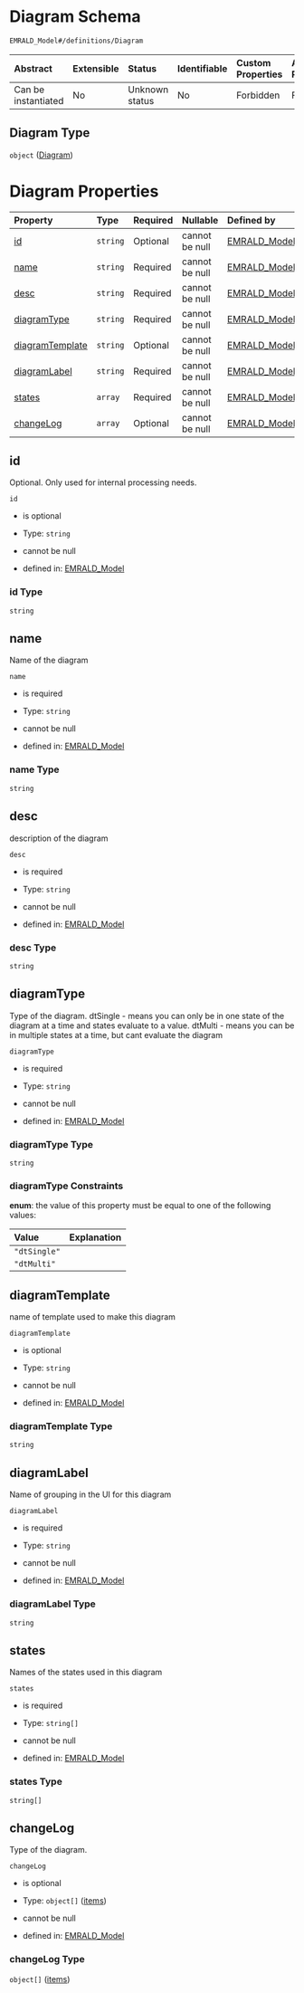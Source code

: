 # Diagram Schema

```txt
EMRALD_Model#/definitions/Diagram
```



| Abstract            | Extensible | Status         | Identifiable | Custom Properties | Additional Properties | Access Restrictions | Defined In                                                                                                    |
| :------------------ | :--------- | :------------- | :----------- | :---------------- | :-------------------- | :------------------ | :------------------------------------------------------------------------------------------------------------ |
| Can be instantiated | No         | Unknown status | No           | Forbidden         | Forbidden             | none                | [EMRALD_JsonSchemaV3_0.json*](../../../../../Emrald-UI/out/EMRALD_JsonSchemaV3_0.json "open original schema") |

## Diagram Type

`object` ([Diagram](emrald_jsonschemav3\_0-definitions-diagram.md))

# Diagram Properties

| Property                            | Type     | Required | Nullable       | Defined by                                                                                                                                             |
| :---------------------------------- | :------- | :------- | :------------- | :----------------------------------------------------------------------------------------------------------------------------------------------------- |
| [id](#id)                           | `string` | Optional | cannot be null | [EMRALD_Model](emrald_jsonschemav3_0-definitions-diagram-properties-id.md "EMRALD_Model#/definitions/Diagram/properties/id")                           |
| [name](#name)                       | `string` | Required | cannot be null | [EMRALD_Model](emrald_jsonschemav3_0-definitions-diagram-properties-name.md "EMRALD_Model#/definitions/Diagram/properties/name")                       |
| [desc](#desc)                       | `string` | Required | cannot be null | [EMRALD_Model](emrald_jsonschemav3_0-definitions-diagram-properties-desc.md "EMRALD_Model#/definitions/Diagram/properties/desc")                       |
| [diagramType](#diagramtype)         | `string` | Required | cannot be null | [EMRALD_Model](emrald_jsonschemav3_0-definitions-diagram-properties-diagramtype.md "EMRALD_Model#/definitions/Diagram/properties/diagramType")         |
| [diagramTemplate](#diagramtemplate) | `string` | Optional | cannot be null | [EMRALD_Model](emrald_jsonschemav3_0-definitions-diagram-properties-diagramtemplate.md "EMRALD_Model#/definitions/Diagram/properties/diagramTemplate") |
| [diagramLabel](#diagramlabel)       | `string` | Required | cannot be null | [EMRALD_Model](emrald_jsonschemav3_0-definitions-diagram-properties-diagramlabel.md "EMRALD_Model#/definitions/Diagram/properties/diagramLabel")       |
| [states](#states)                   | `array`  | Required | cannot be null | [EMRALD_Model](emrald_jsonschemav3_0-definitions-diagram-properties-states.md "EMRALD_Model#/definitions/Diagram/properties/states")                   |
| [changeLog](#changelog)             | `array`  | Optional | cannot be null | [EMRALD_Model](emrald_jsonschemav3_0-definitions-changelog.md "EMRALD_Model#/definitions/Diagram/properties/changeLog")                                |

## id

Optional. Only used for internal processing needs.

`id`

*   is optional

*   Type: `string`

*   cannot be null

*   defined in: [EMRALD_Model](emrald_jsonschemav3\_0-definitions-diagram-properties-id.md "EMRALD_Model#/definitions/Diagram/properties/id")

### id Type

`string`

## name

Name of the diagram

`name`

*   is required

*   Type: `string`

*   cannot be null

*   defined in: [EMRALD_Model](emrald_jsonschemav3\_0-definitions-diagram-properties-name.md "EMRALD_Model#/definitions/Diagram/properties/name")

### name Type

`string`

## desc

description of the diagram

`desc`

*   is required

*   Type: `string`

*   cannot be null

*   defined in: [EMRALD_Model](emrald_jsonschemav3\_0-definitions-diagram-properties-desc.md "EMRALD_Model#/definitions/Diagram/properties/desc")

### desc Type

`string`

## diagramType

Type of the diagram. dtSingle - means you can only be in one state of the diagram at a time and states evaluate to a value. dtMulti - means you can be in multiple states at a time, but cant evaluate the diagram

`diagramType`

*   is required

*   Type: `string`

*   cannot be null

*   defined in: [EMRALD_Model](emrald_jsonschemav3\_0-definitions-diagram-properties-diagramtype.md "EMRALD_Model#/definitions/Diagram/properties/diagramType")

### diagramType Type

`string`

### diagramType Constraints

**enum**: the value of this property must be equal to one of the following values:

| Value        | Explanation |
| :----------- | :---------- |
| `"dtSingle"` |             |
| `"dtMulti"`  |             |

## diagramTemplate

name of template used to make this diagram

`diagramTemplate`

*   is optional

*   Type: `string`

*   cannot be null

*   defined in: [EMRALD_Model](emrald_jsonschemav3\_0-definitions-diagram-properties-diagramtemplate.md "EMRALD_Model#/definitions/Diagram/properties/diagramTemplate")

### diagramTemplate Type

`string`

## diagramLabel

Name of grouping in the UI for this diagram

`diagramLabel`

*   is required

*   Type: `string`

*   cannot be null

*   defined in: [EMRALD_Model](emrald_jsonschemav3\_0-definitions-diagram-properties-diagramlabel.md "EMRALD_Model#/definitions/Diagram/properties/diagramLabel")

### diagramLabel Type

`string`

## states

Names of the states used in this diagram

`states`

*   is required

*   Type: `string[]`

*   cannot be null

*   defined in: [EMRALD_Model](emrald_jsonschemav3\_0-definitions-diagram-properties-states.md "EMRALD_Model#/definitions/Diagram/properties/states")

### states Type

`string[]`

## changeLog

Type of the diagram.

`changeLog`

*   is optional

*   Type: `object[]` ([items](emrald_jsonschemav3\_0-definitions-changelog-items.md))

*   cannot be null

*   defined in: [EMRALD_Model](emrald_jsonschemav3\_0-definitions-changelog.md "EMRALD_Model#/definitions/Diagram/properties/changeLog")

### changeLog Type

`object[]` ([items](emrald_jsonschemav3\_0-definitions-changelog-items.md))
